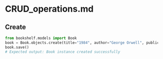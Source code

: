 # CRUD_operations.md

## Create
```python
from bookshelf.models import Book
book = Book.objects.create(title="1984", author="George Orwell", publication_year=1949)
book.save()
# Expected output: Book instance created successfully